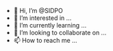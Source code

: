 - 👋 Hi, I’m @SIDPO
- 👀 I’m interested in ...
- 🌱 I’m currently learning ...
- 💞️ I’m looking to collaborate on ...
- 📫 How to reach me ...

<!---
SIDPO/SIDPO is a ✨ special ✨ repository because its `README.md` (this file) appears on your GitHub profile.
You can click the Preview link to take a look at your changes.
--->
